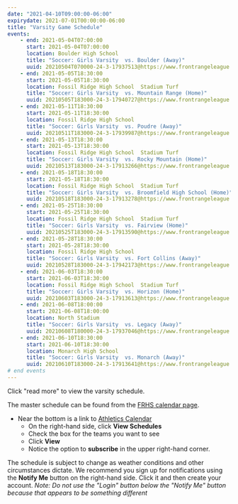 ```yaml
---
date: "2021-04-10T09:00:00-06:00"
expirydate: 2021-07-01T00:00:00-06:00
title: "Varsity Game Schedule"
events:
    - end: 2021-05-04T07:00:00
      start: 2021-05-04T07:00:00
      location: Boulder High School
      title: "Soccer: Girls Varsity  vs. Boulder (Away)"
      uuid: 20210504T070000-24-3-17937513@https://www.frontrangeleague.org
    - end: 2021-05-05T18:30:00
      start: 2021-05-05T18:30:00
      location: Fossil Ridge High School  Stadium Turf
      title: "Soccer: Girls Varsity  vs. Mountain Range (Home)"
      uuid: 20210505T183000-24-3-17940727@https://www.frontrangeleague.org
    - end: 2021-05-11T18:30:00
      start: 2021-05-11T18:30:00
      location: Fossil Ridge High School
      title: "Soccer: Girls Varsity  vs. Poudre (Away)"
      uuid: 20210511T183000-24-3-17939987@https://www.frontrangeleague.org
    - end: 2021-05-13T18:30:00
      start: 2021-05-13T18:30:00
      location: Fossil Ridge High School  Stadium Turf
      title: "Soccer: Girls Varsity  vs. Rocky Mountain (Home)"
      uuid: 20210513T183000-24-3-17913266@https://www.frontrangeleague.org
    - end: 2021-05-18T18:30:00
      start: 2021-05-18T18:30:00
      location: Fossil Ridge High School  Stadium Turf
      title: "Soccer: Girls Varsity  vs. Broomfield High School (Home)"
      uuid: 20210518T183000-24-3-17913278@https://www.frontrangeleague.org
    - end: 2021-05-25T18:30:00
      start: 2021-05-25T18:30:00
      location: Fossil Ridge High School  Stadium Turf
      title: "Soccer: Girls Varsity  vs. Fairview (Home)"
      uuid: 20210525T183000-24-3-17913590@https://www.frontrangeleague.org
    - end: 2021-05-28T18:30:00
      start: 2021-05-28T18:30:00
      location: Fossil Ridge High School
      title: "Soccer: Girls Varsity  vs. Fort Collins (Away)"
      uuid: 20210528T183000-24-3-17942173@https://www.frontrangeleague.org
    - end: 2021-06-03T18:30:00
      start: 2021-06-03T18:30:00
      location: Fossil Ridge High School  Stadium Turf
      title: "Soccer: Girls Varsity  vs. Horizon (Home)"
      uuid: 20210603T183000-24-3-17913613@https://www.frontrangeleague.org
    - end: 2021-06-08T18:00:00
      start: 2021-06-08T18:00:00
      location: North Stadium
      title: "Soccer: Girls Varsity  vs. Legacy (Away)"
      uuid: 20210608T180000-24-3-17937046@https://www.frontrangeleague.org
    - end: 2021-06-10T18:30:00
      start: 2021-06-10T18:30:00
      location: Monarch High School
      title: "Soccer: Girls Varsity  vs. Monarch (Away)"
      uuid: 20210610T183000-24-3-17913641@https://www.frontrangeleague.org
# end events
---
```


Click "read more" to view the varsity schedule.

<!--more-->

The master schedule can be found from the [FRHS calendar page][frh-schedules].

* Near the bottom is a link to [Athletics Calendar][athletic schedules]
    * On the right-hand side, click **View Schedules**
    * Check the box for the teams you want to see
    * Click **View**
    * Notice the option to **subscribe** in the upper right-hand corner.

The schedule is subject to change as weather conditions and other circumstances
dictate. We recommend you sign up for notifications using the **Notify Me**
button on the right-hand side. Click it and then create your account. *Note: Do
not use the "Login" button below the "Notify Me" button because that appears to
be something different*

[frh-schedules]: https://frh.psdschools.org/calendars-and-schedules
[athletic schedules]: http://www.frontrangeleague.org/g5-bin/client.cgi?G5genie=812&school_id=5
